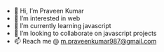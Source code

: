 - 👋 Hi, I’m Praveen Kumar
- 👀 I’m interested in web
- 🌱 I’m currently learning javascript
- 💞️ I’m looking to collaborate on javascript projects
- 📫 Reach me @ m.praveenkumar987@gmail.com

<!---
praveen-kumar-m/praveen-kumar-m is a ✨ special ✨ repository because its `README.md` (this file) appears on your GitHub profile.
You can click the Preview link to take a look at your changes.
--->
